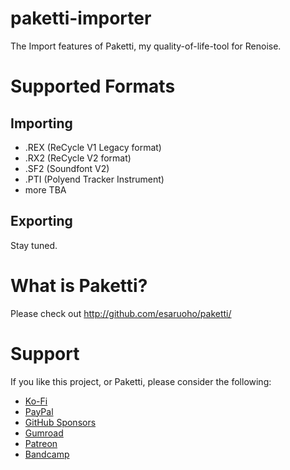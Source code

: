 # paketti-importer
The Import features of Paketti, my quality-of-life-tool for Renoise.

# Supported Formats

## Importing
- .REX (ReCycle V1 Legacy format)
- .RX2 (ReCycle V2 format)
- .SF2 (Soundfont V2)
- .PTI (Polyend Tracker Instrument)
- more TBA

## Exporting

Stay tuned.

# What is Paketti?

Please check out http://github.com/esaruoho/paketti/

# Support

If you like this project, or Paketti, please consider the following:
- [Ko-Fi](https://ko-fi.com/esaruoho)
- [PayPal](https://www.paypal.com/paypalme/esaruoho)
- [GitHub Sponsors](https://github.com/sponsors/esaruoho?frequency=one-time&sponsor=esaruoho)
- [Gumroad](https://lackluster.gumroad.com/l/paketti)
- [Patreon](http://patreon.com/esaruoho)
- [Bandcamp](http://lackluster.bandcamp.com)
